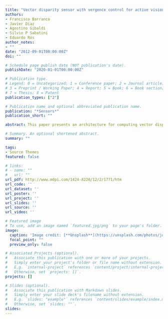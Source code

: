 ```yaml
---
title: "Vector disparity sensor with vergence control for active vision systems"
authors:
- Francisco Barranco
- Javier Diaz
- Agostino Gibaldi
- Silvio P Sabatini
- Eduardo Ros
author_notes:
- ""
date: "2012-09-01T00:00:00Z"
doi: ""

# Schedule page publish date (NOT publication's date).
publishDate: "2020-01-01T00:00:00Z"

# Publication type.
# Legend: 0 = Uncategorized; 1 = Conference paper; 2 = Journal article;
# 3 = Preprint / Working Paper; 4 = Report; 5 = Book; 6 = Book section;
# 7 = Thesis; 8 = Patent
publication_types: ["2"]

# Publication name and optional abbreviated publication name.
publication: "*Sensors*"
publication_short: ""

abstract: This paper presents an architecture for computing vector disparity for active vision systems as used on robotics applications. The control of the vergence angle of a binocular system allows us to efficiently explore dynamic environments, but requires a generalization of the disparity computation with respect to a static camera setup, where the disparity is strictly 1-D after the image rectification. The interaction between vision and motor control allows us to develop an active sensor that achieves high accuracy of the disparity computation around the fixation point, and fast reaction time for the vergence control. In this contribution, we address the development of a real-time architecture for vector disparity computation using an FPGA device. We implement the disparity unit and the control module for vergence, version, and tilt to determine the fixation point. In addition, two on-chip different alternatives for the vector disparity engines are discussed based on the luminance (gradient-based) and phase information of the binocular images. The multiscale versions of these engines are able to estimate the vector disparity up to 32 fps on VGA resolution images with very good accuracy as shown using benchmark sequences with known ground-truth. The performances in terms of frame-rate, resource utilization, and accuracy of the presented approaches are discussed. On the basis of these results, our study indicates that the gradient-based approach leads to the best trade-off choice for the integration with the active vision system.

# Summary. An optional shortened abstract.
summary: ""

tags:
- Source Themes
featured: false

# links:
# - name: ""
#   url: ""
url_pdf: http://www.mdpi.com/1424-8220/12/2/1771/htm
url_code: ''
url_dataset: ''
url_poster: ''
url_project: ''
url_slides: ''
url_source: ''
url_video: ''

# Featured image
# To use, add an image named `featured.jpg/png` to your page's folder. 
image:
  caption: 'Image credit: [**Unsplash**](https://unsplash.com/photos/jdD8gXaTZsc)'
  focal_point: ""
  preview_only: false

# Associated Projects (optional).
#   Associate this publication with one or more of your projects.
#   Simply enter your project's folder or file name without extension.
#   E.g. `internal-project` references `content/project/internal-project/index.md`.
#   Otherwise, set `projects: []`.
projects: []

# Slides (optional).
#   Associate this publication with Markdown slides.
#   Simply enter your slide deck's filename without extension.
#   E.g. `slides: "example"` references `content/slides/example/index.md`.
#   Otherwise, set `slides: ""`.
slides:
---
```


